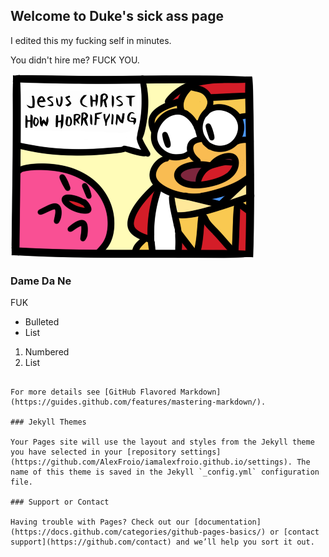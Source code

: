 ## Welcome to Duke's sick ass page

I edited this my fucking self in minutes.

You didn't hire me? FUCK YOU.

![alt text](howHorrifying.png "This is horrifying")

### Dame Da Ne

FUK 

- Bulleted
- List

1. Numbered
2. List

```

For more details see [GitHub Flavored Markdown](https://guides.github.com/features/mastering-markdown/).

### Jekyll Themes

Your Pages site will use the layout and styles from the Jekyll theme you have selected in your [repository settings](https://github.com/AlexFroio/iamalexfroio.github.io/settings). The name of this theme is saved in the Jekyll `_config.yml` configuration file.

### Support or Contact

Having trouble with Pages? Check out our [documentation](https://docs.github.com/categories/github-pages-basics/) or [contact support](https://github.com/contact) and we’ll help you sort it out.
